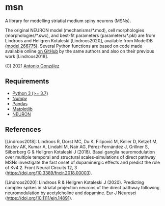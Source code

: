 # msn

A library for modelling striatial medium spiny neurons (MSNs).

The original NEURON model (mechanisms/\*.mod), cell morphologies
(morphologies/\*.swc), and best-fit parameters (parameters/\*.pkl) are
from Lindroos and Hellgren Kotaleski [Lindroos2020], available from
ModelDB [(model 266775)](http://modeldb.yale.edu/266775). Several Python
functions are based on code made available online [on
GitHub](https://github.com/robban80/striatal_SPN_lib) by the same
authors and also on their previous work [Lindroos2018].

(C) 2021 [Antonio González](mailto:antgon@cantab.net)

## Requirements

* [Python 3 (>= 3.7)](https://www.python.org/)
* [Numpy](http://www.numpy.org/)
* [Pandas](https://pandas.pydata.org/)
* [Matplotlib](https://matplotlib.org/)
* [NEURON](https://neuron.yale.edu/neuron/)

## References

[Lindroos2018]: Lindroos R, Dorst MC, Du K, Filipović M, Keller D,
Ketzef M, Kozlov AK, Kumar A, Lindahl M, Nair AG, Pérez-Fernández J,
Grillner S, Silberberg G & Hellgren Kotaleski J (2018). Basal ganglia
neuromodulation over multiple temporal and structural scales-simulations
of direct pathway MSNs investigate the fast onset of dopaminergic
effects and predict the role of Kv4.2. Front Neural Circuits 12, 3
(https://doi.org/10.3389/fncir.2018.00003).

[Lindroos2020]: Lindroos R & Hellgren Kotaleski J (2020). Predicting
complex spikes in striatal projection neurons of the direct pathway
following neuromodulation by acetylcholine and dopamine. Eur J Neurosci
(https://doi.org/10.1111/ejn.14891).